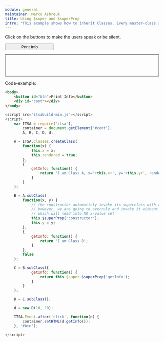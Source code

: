 ```yaml
---
module: general
maintainer: Marco Asbreuk
title: Using $super and $superProp
intro: "This example shows how to inherit Classes. Every master-class should be defined using </b>ITSA.Classes.createClass()</b>. From that point out, Classes can be inherited by using <b>subClass</b> of the parent-Class."
---
```


<style type="text/css">
    #btn {
        display: block;
        min-width: 12em;
    }
    #cont {
        border: solid 1px #000;
        padding: 1em;
        min-width: 10em;
        min-height: 3em;
        display: block;
        margin-top: 1em;
    }
</style>

Click on the buttons to make the users speak or be silent.

<button id="btn" class="pure-button pure-button-bordered">Print Info</button>

<div id="cont"></div>


<p class="spaced">Code-example:</p>

```html
<body>
    <button id="btn">Print Info</button>
    <div id="cont"></div>
</body>
```

```js
<script src="itsabuild-min.js"></script>
<script>
    var ITSA = require('itsa'),
        container = document.getElement('#cont'),
        A, B, C, D, d;

    A = ITSA.Classes.createClass(
        function(x) {
            this.x = x;
            this.rendered = true;
        },
        {
            getInfo: function() {
                return 'I am Class A, x='+this.x+', y='+this.y+', rendered='+this.rendered;
            }
        }
    );

    B = A.subClass(
        function(x, y) {
            // the constructor automaticly invoke its superclass with all arguments.
            // however, we are going to overrule and invoke it without arguments
            // which will lead into NO x-value set
            this.$superProp('constructor');
            this.y = y;
        },
        {
            getInfo: function() {
                return 'I am Class B';
            }
        },
        false
    );

    C = B.subClass({
            getInfo: function() {
                return this.$super.$superProp('getInfo');
            }
        }
    );

    D = C.subClass();

    d = new D(10, 20);

    ITSA.Event.after('click', function(e) {
        container.setHTML(d.getInfo());
    }, '#btn');

</script>
```

<script src="../../dist/itsabuild-min.js"></script>
<script>
    var ITSA = require('itsa'),
        container = document.getElement('#cont'),
        A, B, C, D, d;

    A = ITSA.Classes.createClass(
        function(x) {
            this.x = x;
            this.rendered = true;
        },
        {
            getInfo: function() {
                return 'I am Class A, x='+this.x+', y='+this.y+', rendered='+this.rendered;
            }
        }
    );

    B = A.subClass(
        function(x, y) {
            // the constructor automaticly invoke its superclass with all arguments.
            // however, we are going to overrule and invoke it without arguments
            // which will lead into NO x-value set
            this.$superProp('constructor');
            this.y = y;
        },
        {
            getInfo: function() {
                return 'I am Class B';
            }
        },
        false
    );

    C = B.subClass({
            getInfo: function() {
                return this.$super.$superProp('getInfo');
            }
        }
    );

    D = C.subClass();

    d = new D(10, 20);

    ITSA.Event.after('click', function(e) {
        container.setHTML(d.getInfo());
    }, '#btn');

</script>